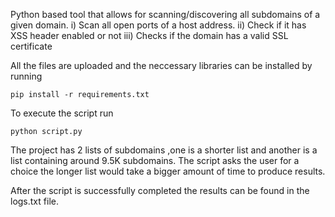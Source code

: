 Python based tool that allows for scanning/discovering all subdomains of a given domain.
i) Scan all open ports of a host address.
ii) Check if it has XSS header enabled or not
iii) Checks if the domain has a valid SSL certificate

All the files are uploaded and the neccessary libraries can be installed by running 
```text
pip install -r requirements.txt
```
To execute the script run
```text
python script.py
```

The project has 2 lists of subdomains ,one is a shorter list and another is a list containing around 9.5K subdomains.
The script asks the user for a choice the longer list would take a bigger amount of time to produce results.

After the script is successfully completed the results can be found in the logs.txt file.

